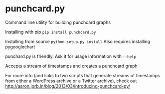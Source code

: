 punchcard.py
=========

Command line utility for building punchcard graphs

Installing with pip `pip install punchcard.py`

Installing from source `python setup.py install`
Also requires installing pygooglechart

punchard.py is friendly. Ask it for usage information with `--help`

Accepts a stream of timestamps and creates a punchcard graph

For more info (and links to two scripts that generate streams of timestamps from either a WordPress archive or a Twitter archive), check out http://aaron.jorb.in/blog/2013/03/introducing-punchcard-py/

